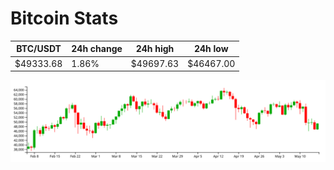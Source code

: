 # Bitcoin Stats

BTC/USDT|24h change|24h high|24h low|
|---|---|---|---|
|$49333.68|1.86%|$49697.63|$46467.00|

<img src="./chart.svg">

